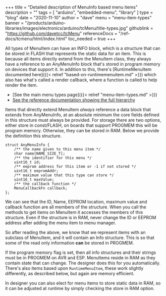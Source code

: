 +++
title = "Detailed description of MenuInfo based menu items"
description = ""
tags = [ "arduino", "embedded-menu", "library" ]
type = "blog"
date = "2020-11-10"
author =  "dave"
menu = "menu-item-types"
banner = "/products/arduino-libraries/images/electronics/arduino/tcMenu/title-types.jpg"
githublink = "https://github.com/davetcc/tcMenu"
referenceDocs = "/ref-docs/tcmenu/html/index.html"
toc_needed = true
+++

All types of MenuItem can have an INFO block, which is a structure that can be stored in FLASH that represents the static data for an item. This is because all items directly extend from the MenuItem class, they always have a reference to an AnyMenuInfo block that's stored in program memory on devices that support it. In addition to this, there's [RuntimeMenuItem documented here]({{< relref "based-on-runtimemenuitem.md" >}}) which also has what's called a render callback, where a function is called to help render the item. 

* [See the main menu types page]({{< relref "menu-item-types.md" >}})
* [See the reference documentation showing the full hierarchy](https://www.thecoderscorner.com/ref-docs/tcmenu/html/class_menu_item.html) 

Items that directly extend MenuItem _always_ reference a data block that extends from AnyMenuInfo, at an absolute minimum the core fields defined in this structure must always be provided. For storage there are two options, either store in const/FLASH, on boards that support PROGMEM this will be program memory. Otherwise, they can be stored in RAM. Below we provide the definition this structure.

    struct AnyMenuInfo {
        /** the name given to this menu item */ 
        char name[NAME_SIZE_T];
        /** the identifier for this menu */
        uint16_t id;
        /** eeprom address for this item or -1 if not stored */
        uint16_t eepromAddr;
        /** maximum value that this type can store */
        uint16_t maxValue;
        /** the callback function */
        MenuCallbackFn callback;
    };

We can see that the ID, Name, EEPROM location, maximum value and callback function are all members of the structure. When you call the methods to get items on MenuItem it accesses the members of this structure. Even if the structure is in RAM, never change the ID or EEPROM address after adding the menu item to menu manager.

So after reading the above, we know that we represent items with an subclass of MenuItem, and it will contain an Info structure. This is so that some of the read only information **can** be stored in PROGMEM. 

If the program memory flag is set, then all info structures and their strings must be in PROGMEM on AVR and ESP. MenuItems reside in RAM as they contain state that can change. The designer does this for you automatically. There's also items based upon `RuntimeMenuItem`, these work slightly differently, as described below, but again are memory efficient. 

In designer you can also elect for menu items to store static data in RAM, so it can be adjusted at runtime by simply checking the store in RAM option. 
